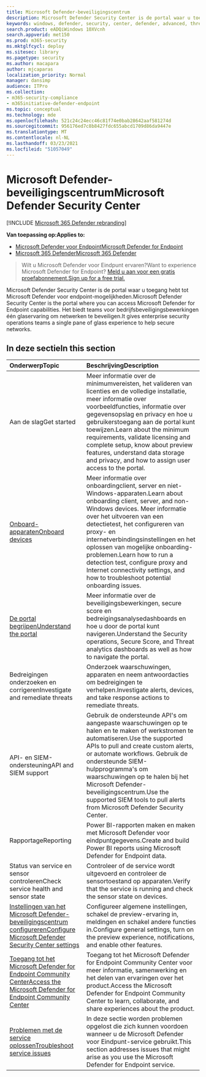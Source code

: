 ```yaml
---
title: Microsoft Defender-beveiligingscentrum
description: Microsoft Defender Security Center is de portal waar u toegang hebt tot Microsoft Defender voor Eindpunt.
keywords: windows, defender, security, center, defender, advanced, threat, protection
search.product: eADQiWindows 10XVcnh
search.appverid: met150
ms.prod: m365-security
ms.mktglfcycl: deploy
ms.sitesec: library
ms.pagetype: security
ms.author: macapara
author: mjcaparas
localization_priority: Normal
manager: dansimp
audience: ITPro
ms.collection:
- m365-security-compliance
- m365initiative-defender-endpoint
ms.topic: conceptual
ms.technology: mde
ms.openlocfilehash: 521c24c24ecc46c81f74e0bab28642aaf581274d
ms.sourcegitcommit: 956176ed7c8b8427fdc655abcd1709d86da9447e
ms.translationtype: MT
ms.contentlocale: nl-NL
ms.lasthandoff: 03/23/2021
ms.locfileid: "51057049"
---
```

# <a name="microsoft-defender-security-center"></a><span data-ttu-id="671da-104">Microsoft Defender-beveiligingscentrum</span><span class="sxs-lookup"><span data-stu-id="671da-104">Microsoft Defender Security Center</span></span>

[!INCLUDE [Microsoft 365 Defender rebranding](../../includes/microsoft-defender.md)]

<span data-ttu-id="671da-105">**Van toepassing op:**</span><span class="sxs-lookup"><span data-stu-id="671da-105">**Applies to:**</span></span>
- [<span data-ttu-id="671da-106">Microsoft Defender voor Endpoint</span><span class="sxs-lookup"><span data-stu-id="671da-106">Microsoft Defender for Endpoint</span></span>](https://go.microsoft.com/fwlink/p/?linkid=2146631)
- [<span data-ttu-id="671da-107">Microsoft 365 Defender</span><span class="sxs-lookup"><span data-stu-id="671da-107">Microsoft 365 Defender</span></span>](https://go.microsoft.com/fwlink/?linkid=2118804)

> <span data-ttu-id="671da-108">Wilt u Microsoft Defender voor Eindpunt ervaren?</span><span class="sxs-lookup"><span data-stu-id="671da-108">Want to experience Microsoft Defender for Endpoint?</span></span> [<span data-ttu-id="671da-109">Meld u aan voor een gratis proefabonnement.</span><span class="sxs-lookup"><span data-stu-id="671da-109">Sign up for a free trial.</span></span>](https://www.microsoft.com/microsoft-365/windows/microsoft-defender-atp?ocid=docs-wdatp-exposedapis-abovefoldlink)

<span data-ttu-id="671da-110">Microsoft Defender Security Center is de portal waar u toegang hebt tot Microsoft Defender voor endpoint-mogelijkheden.</span><span class="sxs-lookup"><span data-stu-id="671da-110">Microsoft Defender Security Center is the portal where you can access Microsoft Defender for Endpoint capabilities.</span></span> <span data-ttu-id="671da-111">Het biedt teams voor bedrijfsbeveiligingsbewerkingen één glaservaring om netwerken te beveiligen.</span><span class="sxs-lookup"><span data-stu-id="671da-111">It gives enterprise security operations teams a single pane of glass experience to help secure networks.</span></span>

## <a name="in-this-section"></a><span data-ttu-id="671da-112">In deze sectie</span><span class="sxs-lookup"><span data-stu-id="671da-112">In this section</span></span>

<span data-ttu-id="671da-113">Onderwerp</span><span class="sxs-lookup"><span data-stu-id="671da-113">Topic</span></span> | <span data-ttu-id="671da-114">Beschrijving</span><span class="sxs-lookup"><span data-stu-id="671da-114">Description</span></span>
:---|:---
<span data-ttu-id="671da-115">Aan de slag</span><span class="sxs-lookup"><span data-stu-id="671da-115">Get started</span></span>  |  <span data-ttu-id="671da-116">Meer informatie over de minimumvereisten, het valideren van licenties en de volledige installatie, meer informatie over voorbeeldfuncties, informatie over gegevensopslag en privacy en hoe u gebruikerstoegang aan de portal kunt toewijzen.</span><span class="sxs-lookup"><span data-stu-id="671da-116">Learn about the minimum requirements, validate licensing and complete setup, know about preview features, understand data storage and privacy, and how to assign user access to the portal.</span></span>
[<span data-ttu-id="671da-117">Onboard-apparaten</span><span class="sxs-lookup"><span data-stu-id="671da-117">Onboard devices</span></span>](onboard-configure.md) | <span data-ttu-id="671da-118">Meer informatie over onboardingclient, server en niet-Windows-apparaten.</span><span class="sxs-lookup"><span data-stu-id="671da-118">Learn about onboarding client, server, and non-Windows devices.</span></span> <span data-ttu-id="671da-119">Meer informatie over het uitvoeren van een detectietest, het configureren van proxy- en internetverbindingsinstellingen en het oplossen van mogelijke onboarding-problemen.</span><span class="sxs-lookup"><span data-stu-id="671da-119">Learn how to run a detection test, configure proxy and Internet connectivity settings, and how to troubleshoot potential onboarding issues.</span></span>
[<span data-ttu-id="671da-120">De portal begrijpen</span><span class="sxs-lookup"><span data-stu-id="671da-120">Understand the portal</span></span>](use.md) | <span data-ttu-id="671da-121">Meer informatie over de beveiligingsbewerkingen, secure score en bedreigingsanalysedashboards en hoe u door de portal kunt navigeren.</span><span class="sxs-lookup"><span data-stu-id="671da-121">Understand the Security operations, Secure Score, and Threat analytics dashboards as well as how to navigate the portal.</span></span>
<span data-ttu-id="671da-122">Bedreigingen onderzoeken en corrigeren</span><span class="sxs-lookup"><span data-stu-id="671da-122">Investigate and remediate threats</span></span> | <span data-ttu-id="671da-123">Onderzoek waarschuwingen, apparaten en neem antwoordacties om bedreigingen te verhelpen.</span><span class="sxs-lookup"><span data-stu-id="671da-123">Investigate alerts, devices, and take response actions to remediate threats.</span></span>
<span data-ttu-id="671da-124">API- en SIEM-ondersteuning</span><span class="sxs-lookup"><span data-stu-id="671da-124">API and SIEM support</span></span> | <span data-ttu-id="671da-125">Gebruik de ondersteunde API's om aangepaste waarschuwingen op te halen en te maken of werkstromen te automatiseren.</span><span class="sxs-lookup"><span data-stu-id="671da-125">Use the supported APIs to pull and create custom alerts, or automate workflows.</span></span> <span data-ttu-id="671da-126">Gebruik de ondersteunde SIEM-hulpprogramma's om waarschuwingen op te halen bij het Microsoft Defender-beveiligingscentrum.</span><span class="sxs-lookup"><span data-stu-id="671da-126">Use the supported SIEM tools to pull alerts from Microsoft Defender Security Center.</span></span>
<span data-ttu-id="671da-127">Rapportage</span><span class="sxs-lookup"><span data-stu-id="671da-127">Reporting</span></span> | <span data-ttu-id="671da-128">Power BI-rapporten maken en maken met Microsoft Defender voor eindpuntgegevens.</span><span class="sxs-lookup"><span data-stu-id="671da-128">Create and build Power BI reports using Microsoft Defender for Endpoint data.</span></span>
<span data-ttu-id="671da-129">Status van service en sensor controleren</span><span class="sxs-lookup"><span data-stu-id="671da-129">Check service health and sensor state</span></span> | <span data-ttu-id="671da-130">Controleer of de service wordt uitgevoerd en controleer de sensortoestand op apparaten.</span><span class="sxs-lookup"><span data-stu-id="671da-130">Verify that the service is running and check the sensor state on devices.</span></span>
[<span data-ttu-id="671da-131">Instellingen van het Microsoft Defender-beveiligingscentrum configureren</span><span class="sxs-lookup"><span data-stu-id="671da-131">Configure Microsoft Defender Security Center settings</span></span>](preferences-setup.md) | <span data-ttu-id="671da-132">Configureer algemene instellingen, schakel de preview-ervaring in, meldingen en schakel andere functies in.</span><span class="sxs-lookup"><span data-stu-id="671da-132">Configure general settings, turn on the preview experience, notifications, and enable other features.</span></span>
[<span data-ttu-id="671da-133">Toegang tot het Microsoft Defender for Endpoint Community Center</span><span class="sxs-lookup"><span data-stu-id="671da-133">Access the Microsoft Defender for Endpoint Community Center</span></span>](community.md) | <span data-ttu-id="671da-134">Toegang tot het Microsoft Defender for Endpoint Community Center voor meer informatie, samenwerking en het delen van ervaringen over het product.</span><span class="sxs-lookup"><span data-stu-id="671da-134">Access the Microsoft Defender for Endpoint Community Center to learn, collaborate, and share experiences about the product.</span></span>
[<span data-ttu-id="671da-135">Problemen met de service oplossen</span><span class="sxs-lookup"><span data-stu-id="671da-135">Troubleshoot service issues</span></span>](troubleshoot-mdatp.md) | <span data-ttu-id="671da-136">In deze sectie worden problemen opgelost die zich kunnen voordoen wanneer u de Microsoft Defender voor Eindpunt-service gebruikt.</span><span class="sxs-lookup"><span data-stu-id="671da-136">This section addresses issues that might arise as you use the Microsoft Defender for Endpoint service.</span></span>